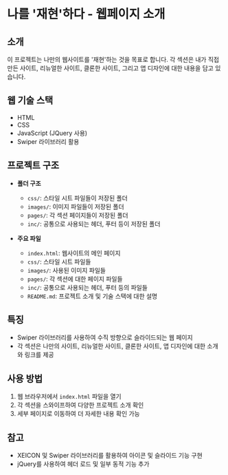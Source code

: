 # 나를 '재현'하다 - 웹페이지 소개

## 소개
이 프로젝트는 나만의 웹사이트를 '재현'하는 것을 목표로 합니다. 각 섹션은 내가 직접 만든 사이트, 리뉴얼한 사이트, 클론한 사이트, 그리고 앱 디자인에 대한 내용을 담고 있습니다.

## 웹 기술 스택
- HTML
- CSS
- JavaScript (JQuery 사용)
- Swiper 라이브러리 활용

## 프로젝트 구조
- **폴더 구조**
  - `css/`: 스타일 시트 파일들이 저장된 폴더
  - `images/`: 이미지 파일들이 저장된 폴더
  - `pages/`: 각 섹션 페이지들이 저장된 폴더
  - `inc/`: 공통으로 사용되는 헤더, 푸터 등이 저장된 폴더

- **주요 파일**
  - `index.html`: 웹사이트의 메인 페이지
  - `css/`: 스타일 시트 파일들
  - `images/`: 사용된 이미지 파일들
  - `pages/`: 각 섹션에 대한 페이지 파일들
  - `inc/`: 공통으로 사용되는 헤더, 푸터 등의 파일들
  - `README.md`: 프로젝트 소개 및 기술 스택에 대한 설명

## 특징
- Swiper 라이브러리를 사용하여 수직 방향으로 슬라이드되는 웹 페이지
- 각 섹션은 나만의 사이트, 리뉴얼한 사이트, 클론한 사이트, 앱 디자인에 대한 소개와 링크를 제공

## 사용 방법
1. 웹 브라우저에서 `index.html` 파일을 열기
2. 각 섹션을 스와이프하여 다양한 프로젝트 소개 확인
3. 세부 페이지로 이동하여 더 자세한 내용 확인 가능

## 참고
- XEICON 및 Swiper 라이브러리를 활용하여 아이콘 및 슬라이드 기능 구현
- jQuery를 사용하여 헤더 로드 및 일부 동적 기능 추가

